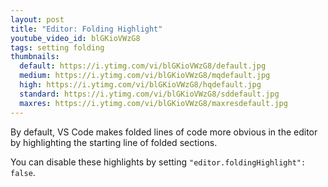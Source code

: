 ```yaml
---
layout: post
title: "Editor: Folding Highlight"
youtube_video_id: blGKioVWzG8
tags: setting folding
thumbnails:
  default: https://i.ytimg.com/vi/blGKioVWzG8/default.jpg
  medium: https://i.ytimg.com/vi/blGKioVWzG8/mqdefault.jpg
  high: https://i.ytimg.com/vi/blGKioVWzG8/hqdefault.jpg
  standard: https://i.ytimg.com/vi/blGKioVWzG8/sddefault.jpg
  maxres: https://i.ytimg.com/vi/blGKioVWzG8/maxresdefault.jpg
---
```


By default, VS Code makes folded lines of code more obvious in the editor by highlighting the starting line of folded sections.

You can disable these highlights by setting `"editor.foldingHighlight": false`.
